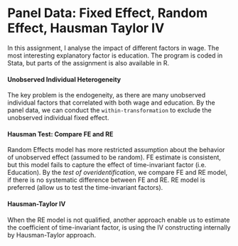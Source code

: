 # Panel Data: Fixed Effect, Random Effect, Hausman Taylor IV

In this assignment, I analyse the impact of different factors in wage. 
The most interesting explanatory factor is education. 
The program is coded in Stata, but parts of the assignment is also available in R. 

#### Unobserved Individual Heterogeneity
The key problem is the endogeneity, as there are many unobserved individual factors that correlated with both wage and education. 
By the panel data, we can conduct the `within-transformation` to exclude the unobserved individual fixed effect. 

#### Hausman Test: Compare FE and RE
Random Effects model has more restricted assumption about the behavior of unobserved effect (assumed to be random). 
FE estimate is consistent, but this model fails to capture the effect of time-invariant factor (i.e. Education).
By the *test of overidentification*, we compare FE and RE model, if there is no systematic difference between FE and RE. RE model is preferred (allow us to test the time-invariant factors). 

#### Hausman-Taylor IV
When the RE model is not qualified, another approach enable us to estimate the coefficient of time-invariant factor, is using the IV constructing internally by Hausman-Taylor approach. 
